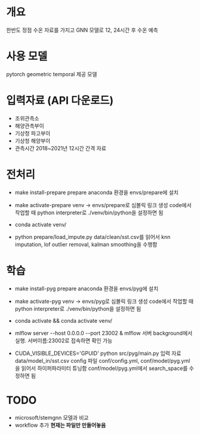 # 개요
한반도 정점 수온 자료를 가지고 GNN 모델로 12, 24시간 후 수온 예측 

# 사용 모델 
pytorch geometric temporal 제공 모델

# 입력자료 (API 다운로드)
- 조위관측소
- 해양관측부이
- 기상청 파고부이
- 기상청 해양부이
- 관측시간
2018~2021년 12시간 간격 자료

# 전처리 
- make install-prepare
prepare anaconda 환경을 envs/prepare에 설치

- make activate-prepare
venv -> envs/prepare로 심볼릭 링크 생성
code에서 작업할 때 python interpreter로 ./venv/bin/python을 설정하면 됨

- conda activate venv/

- python prepare/load_impute.py
data/clean/sst.csv를 읽어서 knn imputation, lof outlier removal, kalman smoothing을 수행함

# 학습
- make install-pyg
prepare anaconda 환경을 envs/pyg에 설치

- make activate-pyg
venv -> envs/pyg로 심볼릭 링크 생성
code에서 작업할 때 python interpreter로 ./venv/bin/python을 설정하면 됨

- conda activate && conda activate venv/

- mlflow server --host 0.0.0.0 --port 23002 &
mlflow 서버 background에서 실행. 서버이름:23002로 접속하면 확인 가능

- CUDA_VISIBLE_DEVICES='GPUID' python src/pyg/main.py
입력 자료 data/model_in/sst.csv
config 파일 conf/config.yml, conf/model/pyg.yml
을 읽어서 하이퍼파라미터 튜닝함
conf/model/pyg.yml에서 search_space를 수정하면 됨

# TODO
- microsoft/stemgnn 모델과 비교
- workflow 추가 **현재는 파일만 만들어놓음**









